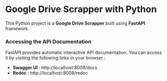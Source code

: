 # Google Drive Scrapper with Python

This Python project is a **Google Drive Scrapper** built using **FastAPI** framework.

### Accessing the API Documentation
FastAPI provides automatic interactive API documentation. You can access it by visiting the following links in your browser :

- **Swagger UI** : http://localhost:8008/docs
- **Redoc** : http://localhost:8008/redoc